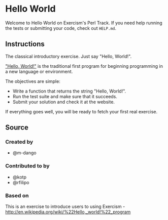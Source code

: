 # Hello World

Welcome to Hello World on Exercism's Perl Track.
If you need help running the tests or submitting your code, check out `HELP.md`.

## Instructions

The classical introductory exercise. Just say "Hello, World!".

["Hello, World!"](http://en.wikipedia.org/wiki/%22Hello,_world!%22_program) is
the traditional first program for beginning programming in a new language
or environment.

The objectives are simple:

- Write a function that returns the string "Hello, World!".
- Run the test suite and make sure that it succeeds.
- Submit your solution and check it at the website.

If everything goes well, you will be ready to fetch your first real exercise.

## Source

### Created by

- @m-dango

### Contributed to by

- @kotp
- @rfilipo

### Based on

This is an exercise to introduce users to using Exercism - http://en.wikipedia.org/wiki/%22Hello,_world!%22_program